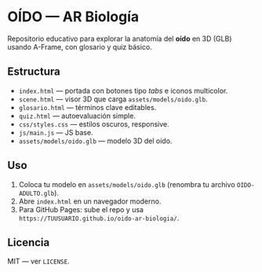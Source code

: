 
# OÍDO — AR Biología

Repositorio educativo para explorar la anatomía del **oído** en 3D (GLB) usando A-Frame, con glosario y quiz básico.

## Estructura
- `index.html` — portada con botones tipo *tabs* e iconos multicolor.
- `scene.html` — visor 3D que carga `assets/models/oido.glb`.
- `glosario.html` — términos clave editables.
- `quiz.html` — autoevaluación simple.
- `css/styles.css` — estilos oscuros, responsive.
- `js/main.js` — JS base.
- `assets/models/oido.glb` — modelo 3D del oído.

## Uso
1. Coloca tu modelo en `assets/models/oido.glb` (renombra tu archivo `OIDO-ADULTO.glb`).
2. Abre `index.html` en un navegador moderno.
3. Para GitHub Pages: sube el repo y usa `https://TUUSUARIO.github.io/oido-ar-biologia/`.

## Licencia
MIT — ver `LICENSE`.

